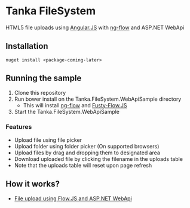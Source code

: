 Tanka FileSystem
================

HTML5 file uploads using [Angular.JS][] with [ng-flow][] and ASP.NET WebApi

## Installation

```
nuget install <package-coming-later>
```

## Running the sample

1. Clone this repository
2. Run bower install on the Tanka.FileSystem.WebApiSample directory
   - This will install [ng-flow][] and [Fusty-Flow.JS][]
3. Start the Tanka.FileSystem.WebApiSample


### Features

- Upload file using file picker
- Upload folder using folder picker (On supported browsers)
- Upload files by drag and dropping them to designated area 
- Download uploaded file by clicking the filename in the uploads
  table
- Note that the uploads table will reset upon page refresh


## How it works?

- [File upload using Flow.JS and ASP.NET WebApi](http://www.heikura.me/file-upload-using-flowjs-and-aspnet-webapi)

[Angular.JS]: https://angularjs.org
[ng-flow]: https://github.com/flowjs/ng-flow
[Flow.JS]: https://github.com/flowjs/flow.js
[Fusty-Flow.JS]: https://github.com/flowjs/fusty-flow.js
